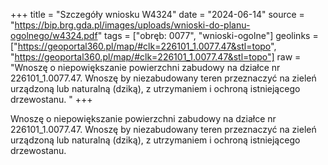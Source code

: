 +++
title = "Szczegóły wniosku W4324"
date = "2024-06-14"
source = "https://bip.brg.gda.pl/images/uploads/wnioski-do-planu-ogolnego/w4324.pdf"
tags = ["obręb: 0077", "wnioski-ogolne"]
geolinks = ["https://geoportal360.pl/map/#clk=226101_1.0077.47&stl=topo", "https://geoportal360.pl/map/#clk=226101_1.0077.47&stl=topo"]
raw = "Wnoszę o niepowiększanie powierzchni zabudowy na działce nr 226101_1.0077.47. Wnoszę by niezabudowany teren przeznaczyć na zieleń urządzoną lub naturalną (dziką), z utrzymaniem i ochroną istniejącego drzewostanu. "
+++

Wnoszę o niepowiększanie powierzchni zabudowy na działce nr 226101_1.0077.47.
Wnoszę by niezabudowany teren przeznaczyć na zieleń urządzoną lub naturalną (dziką), z
utrzymaniem i ochroną istniejącego drzewostanu.



